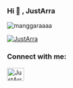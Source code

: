 ### Hi 👋 , JustArra


<p><img src="https://github-readme-stats.vercel.app/api?username=manggaraaaa&show_icons=true&theme=onedark&locale=en" alt="manggaraaaa" /></p>


<p><a href="https://github.com/ryo-ma/github-profile-trophy"><img src="https://github-profile-trophy.vercel.app/?username=JustArra" alt="JustArra" /></a></p>

### Connect with me:

<p align="left">
<a href="https://www.facebook.com/itzme.arra" target="blank"><img align="center" src="https://cdn.jsdelivr.net/npm/simple-icons@3.0.1/icons/facebook.svg" alt="JustArra" height="30" width="40" /></a>
<!--
<a href="/https://manggaraaaa.space/rss.xml" target="blank"><img align="center" src="https://cdn.jsdelivr.net/npm/simple-icons@3.0.1/icons/rss.svg" alt="https://manggaraaaa.space/rss.xml" height="30" width="40" /></a>
-->
</p>

